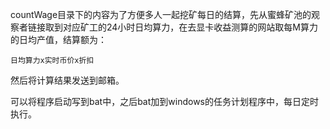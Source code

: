 countWage目录下的内容为了方便多人一起挖矿每日的结算，先从蜜蜂矿池的观察者链接取到对应矿工的24小时日均算力，在去显卡收益测算的网站取每M算力的日均产值，结算额为：

```
日均算力x实时币价x折扣
```

然后将计算结果发送到邮箱。

可以将程序启动写到bat中，之后bat加到windows的任务计划程序中，每日定时执行。



